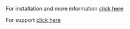 For installation and more information [click here](http://milkytiptoe.github.com/Name-Sync/)

For support [click here](https://github.com/milkytiptoe/Name-Sync/wiki/Support)
